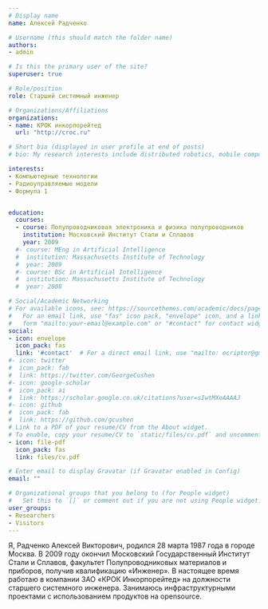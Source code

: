 ```yaml
---
# Display name
name: Алексей Радченко

# Username (this should match the folder name)
authors:
- admin

# Is this the primary user of the site?
superuser: true

# Role/position
role: Старший системный инженер

# Organizations/Affiliations
organizations:
- name: КРОК инкорпорейтед
  url: "http://croc.ru"

# Short bio (displayed in user profile at end of posts)
# bio: My research interests include distributed robotics, mobile computing and programmable matter.

interests:
- Компьютерные технологии
- Радиоуправляемые модели
- Формула 1


education:
  courses:
  - course: Полупроводниковая электроника и физика полупроводников
    institution: Московский Институт Стали и Сплавов
    year: 2009
  #- course: MEng in Artificial Intelligence
  #  institution: Massachusetts Institute of Technology
  #  year: 2009
  #- course: BSc in Artificial Intelligence
  #  institution: Massachusetts Institute of Technology
  #  year: 2008

# Social/Academic Networking
# For available icons, see: https://sourcethemes.com/academic/docs/page-builder/#icons
#   For an email link, use "fas" icon pack, "envelope" icon, and a link in the
#   form "mailto:your-email@example.com" or "#contact" for contact widget.
social:
- icon: envelope
  icon_pack: fas
  link: '#contact'  # For a direct email link, use "mailto: ecriptor@gmail.com".
#- icon: twitter
#  icon_pack: fab
#  link: https://twitter.com/GeorgeCushen
#- icon: google-scholar
#  icon_pack: ai
#  link: https://scholar.google.co.uk/citations?user=sIwtMXoAAAAJ
#- icon: github
#  icon_pack: fab
#  link: https://github.com/gcushen
# Link to a PDF of your resume/CV from the About widget.
# To enable, copy your resume/CV to `static/files/cv.pdf` and uncomment the lines below.
- icon: file-pdf
  icon_pack: fas
  link: files/cv.pdf

# Enter email to display Gravatar (if Gravatar enabled in Config)
email: ""

# Organizational groups that you belong to (for People widget)
#   Set this to `[]` or comment out if you are not using People widget.
user_groups:
- Researchers
- Visitors
---
```


Я, Радченко Алексей Викторович, родился 28 марта 1987 года в городе Москва.
В 2009 году окончил Московский Государственный Институт Стали и Сплавов, факультет Полупроводниковых материалов и приборов, получив квалификацию «Инженер».
В настоящее время работаю в компании ЗАО «КРОК Инкорпорейтед» на должности  старшего системного инженера. Занимаюсь инфраструктурными проектами с использованием продуктов на opensource. 



